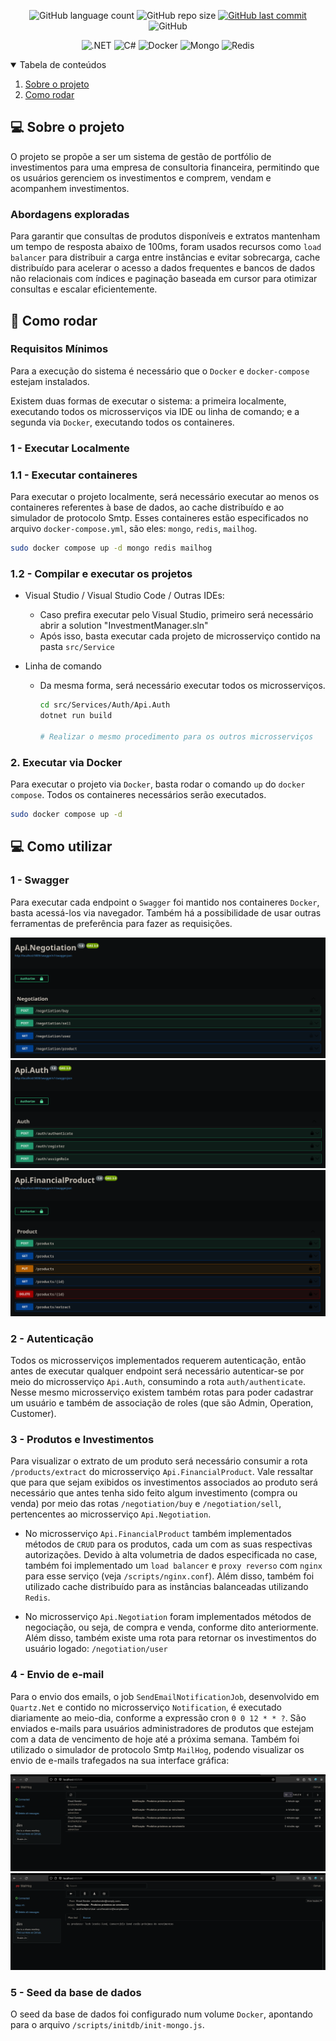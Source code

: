 <p align="center">
  <img alt="GitHub language count" src="https://img.shields.io/github/languages/count/GabrielBueno200/InvestmentManager">

  <img alt="GitHub repo size" src="https://img.shields.io/github/repo-size/GabrielBueno200/InvestmentManager">
  
  <a href="https://github.com/GabrielBueno200/InvestmentManager">
    <img alt="GitHub last commit" src="https://img.shields.io/github/last-commit/GabrielBueno200/InvestmentManager">
  </a>
  
   <img alt="GitHub" src="https://img.shields.io/github/license/GabrielBueno200/InvestmentManager">
</p>

<!-- PROJECT LOGO -->
<p align="center">
  <img alt=".NET" src="https://img.shields.io/badge/.NET-5C2D91?style=for-the-badge&logo=.net&logoColor=white"/>
  <img alt="C#" src="https://img.shields.io/badge/C%23-239120?style=for-the-badge&logo=c-sharp&logoColor=white"/>
  <img alt="Docker" src="https://img.shields.io/badge/Docker-2496ED?style=for-the-badge&logo=docker&logoColor=white"/>
  <img alt="Mongo" src="https://img.shields.io/badge/MongoDB-%234ea94b?style=for-the-badge&logo=docker&logoColor=white"/>
  <img alt="Redis" src="https://img.shields.io/badge/redis-%23DD0031?style=for-the-badge&logo=docker&logoColor=white"/>
</p>
</p>

<!-- TABLE OF CONTENTS -->
<details open="open">
  <summary>Tabela de conteúdos</summary>
  <ol>
    <li>
      <a href="#-about-the-project">Sobre o projeto</a>
    </li>
    <li>
      <a href="#-how-to-run">Como rodar</a>
    </li>
  </ol>
</details>


## 💻 Sobre o projeto
O projeto se propõe a ser um sistema de gestão de portfólio de investimentos para uma empresa de consultoria financeira, permitindo que os usuários gerenciem os investimentos e comprem, vendam e acompanhem investimentos.

### Abordagens exploradas
Para garantir que consultas de produtos disponíveis e extratos mantenham um tempo de resposta abaixo de 100ms, foram usados recursos como `load balancer` para distribuir a carga entre instâncias e evitar sobrecarga, cache distribuído para acelerar o acesso a dados frequentes e bancos de dados não relacionais com índices e paginação baseada em cursor para otimizar consultas e escalar eficientemente.

## 🚀 Como rodar

### Requisitos Mínimos
Para a execução do sistema é necessário que o `Docker` e `docker-compose` estejam instalados.

Existem duas formas de executar o sistema: a primeira localmente, executando todos os microsserviços via IDE ou linha de comando; e a segunda via `Docker`, executando todos os containeres. 


### 1 - Executar Localmente

### 1.1 - Executar containeres 

Para executar o projeto localmente, será necessário executar ao menos os containeres referentes à base de dados, ao cache distribuído e ao simulador de protocolo Smtp. Esses containeres estão especificados no arquivo `docker-compose.yml`, são eles: `mongo`, `redis`, `mailhog`.

```bash
sudo docker compose up -d mongo redis mailhog
```

### 1.2 - Compilar e executar os projetos

- Visual Studio / Visual Studio Code / Outras IDEs:
  - Caso prefira executar pelo Visual Studio, primeiro será necessário abrir a solution "InvestmentManager.sln"
  - Após isso, basta executar cada projeto de microsserviço contido na pasta `src/Service`

- Linha de comando
  - Da mesma forma, será necessário executar todos os microsserviços.
    ```bash
    cd src/Services/Auth/Api.Auth
    dotnet run build

    # Realizar o mesmo procedimento para os outros microsserviços
    ```

### 2. Executar via Docker

Para executar o projeto via `Docker`, basta rodar o comando `up` do `docker compose`. Todos os containeres necessários serão executados.

```bash
sudo docker compose up -d
```

## 💻 Como utilizar

###  1 - Swagger

Para executar cada endpoint o `Swagger` foi mantido nos containeres `Docker`, basta acessá-los via navegador. Também há a possibilidade de usar outras ferramentas de preferência para fazer as requisições.

![Swagger Negotiation](docs/swagger1.png)
![Swagger Auth](docs/swagger2.png)
![Swagger Financial Product](docs/swagger3.png)

###  2 - Autenticação

Todos os microsserviços implementados requerem autenticação, então antes de executar qualquer endpoint será necessário autenticar-se por meio do microsserviço `Api.Auth`, consumindo a rota `auth/authenticate`. Nesse mesmo microsserviço existem também rotas para poder cadastrar um usuário e também de associação de roles (que são Admin, Operation, Customer).

###  3 - Produtos e Investimentos

Para visualizar o extrato de um produto será necessário consumir a rota `/products/extract` do microsserviço `Api.FinancialProduct`. Vale ressaltar que para que sejam exibidos os investimentos associados ao produto será necessário que antes tenha sido feito algum investimento (compra ou venda) por meio das rotas `/negotiation/buy` e `/negotiation/sell`, pertencentes ao microsserviço `Api.Negotiation`.

- No microsserviço `Api.FinancialProduct` também implementados métodos de `CRUD` para os produtos, cada um com as suas respectivas autorizações. Devido à alta volumetria de dados especificada no case, também foi implementado um `load balancer` e `proxy reverso` com `nginx` para esse serviço (veja `/scripts/nginx.conf`). Além disso, também foi utilizado cache distribuído para as instâncias balanceadas utilizando `Redis`.

- No microsserviço `Api.Negotiation` foram implementados métodos de negociação, ou seja, de compra e venda, conforme dito anteriormente. Além disso, também existe uma rota para retornar os investimentos do usuário logado: `/negotiation/user`

### 4 - Envio de e-mail

Para o envio dos emails, o job `SendEmailNotificationJob`, desenvolvido em `Quartz.Net` e contido no microsserviço `Notification`, é executado diariamente ao meio-dia, conforme a expressão cron `0 0 12 * * ?`. São enviados e-mails para usuários administradores de produtos que estejam com a data de vencimento de hoje até a próxima semana. Também foi utilizado o simulador de protocolo Smtp `MailHog`, podendo visualizar os envio de e-mails trafegados na sua interface gráfica:

![MailHog](docs/mailhog1.png)
![MailHog](docs/mailhog2.png)

### 5 - Seed da base de dados

O seed da base de dados foi configurado num volume `Docker`, apontando para o arquivo `/scripts/initdb/init-mongo.js`.
